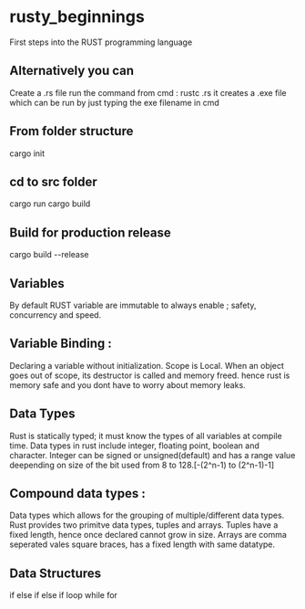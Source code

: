 # rusty_beginnings
First steps into the RUST programming language
## Alternatively you can 
Create a .rs file
run the command from cmd : rustc <filename>.rs 
it creates a .exe file which can be run by just typing the exe filename in cmd
## From folder structure
cargo init
## cd to src folder
cargo run
cargo build
## Build for production release
cargo build --release

## Variables
By default RUST variable are immutable to always enable ; safety, concurrency and speed.
## Variable Binding : 
Declaring a variable without initialization. Scope is Local.
When an object goes out of scope, its destructor is called and memory freed. hence rust is memory safe and you dont have to worry about memory leaks.

## Data Types
Rust is statically typed; it must know the types of all variables at compile time. Data types in rust include integer, floating point, boolean and character.
Integer can be signed or unsigned(default) and has a range value deepending on size of the bit used from 8 to 128.[-(2^n-1) to (2^n-1)-1]
## Compound data types :
Data types which allows for the grouping of multiple/different data types. Rust provides two primitve data types, tuples and arrays. Tuples have a fixed length, hence once declared cannot grow in size. Arrays are comma seperated vales square braces, has a fixed length with same datatype. 

## Data Structures
if else
if else if
loop
while
for 